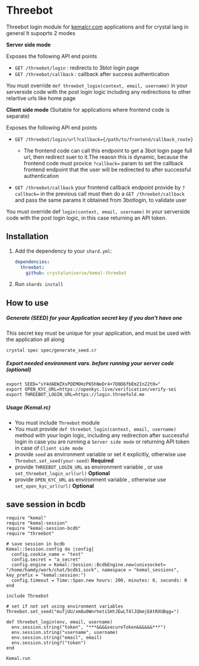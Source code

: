 # Threebot

Threebot login module for [kemalcr.com](kemalcr.com) applications and for crystal lang in general
It supoprts 2 modes

**Server side mode**

Exposes the following API end points
  - `GET /threebot/login` : redirects to 3blot login page
  - `GET /threebot/callback` : callback after success authentication

You must override `def threebot_login(context, email, username)` in your serverside code with the post login logic including any redirections to other relartive urls like home page

**Client side mode** (Suitable for applications where frontend code is separate)

Exposes the following API end points
- `GET /threebot/login/url?callback={/path/to/frontend/callback_route}`
  - The frontend code can call this endpoint to get a 3bot login page full url, then redirect suer to it.The reaosn this is dynamic, because the frontend code must provice `?callback=` param to set the callback frontend endpoint that the user will be redirected to after successful authentication

- `GET /threebot/callback` 
your frontend callback endpoint provide by `?callback=` in the previous call must then do a `GET /threebot/callback` and pass the same params it obtained from 3botlogin, to validate user

You must override def `login(context, email, username)` in your serverside code with the post login logic, in this case returning an API token.

## Installation

1. Add the dependency to your `shard.yml`:

   ```yaml
   dependencies:
     threebot:
       github: crystaluniverse/kemal-threebot
   ```

2. Run `shards install`

## How to use

##### Generate (SEED) for your Application secret key if you don't have one
This secret key must be unique for your application, and must be used with the application all along

```
crystal spec spec/generate_seed.cr
```

##### Export needed environment vars. before running your server code (optional)

```
export SEED="sY4dAEWZXsPQEMOHzP65hNeDr4+7D0D6fbEm2In22t0="
export OPEN_KYC_URL=https://openkyc.live/verification/verify-sei
export THREEBOT_LOGIN_URL=https://login.threefold.me
```
##### Usage (Kemal.rc)

- You must include `Threebot` module
- You must provide `def threebot_login(context, email, username)` method with your login logic, including any redirection after successful login in case you are running a `Server side mode` or returning API token in case of `Client side mode`
- provide `seed` as environment variable or set it explicitly, otherwise use `Threebot.set_seed(your-seed)` **Required**
- provide `THREEBOT_LOGIN_URL` as environment variable , or use `set_threebot_login_url(url)` **Optional**
- provide `OPEN_KYC_URL` as environment variable , otherwise use `set_open_kyc_url(url)` **Optional**

## save session in bcdb

```crystal
require "kemal"
require "kemal-session"
require "kemal-session-bcdb"
require "threebot"

# save session in bcdb
Kemal::Session.config do |config|
  config.cookie_name = "test"
  config.secret = "a_secret"
  config.engine = Kemal::Session::BcdbEngine.new(unixsocket= "/home/hamdy/work/chat/bcdb1.sock", namespace = "kemal_sessions", key_prefix = "kemal:session:")
  config.timeout = Time::Span.new hours: 200, minutes: 0, seconds: 0
end

include Threebot

# set if not set using environment variables
Threebot.set_seed("muTjUU/xm8u0WnrhetiSHtJEwLT4lJQbmjEAtRXUBqg=")

def threebot_login(env, email, username)
  env.session.string("token", "***&&&&secureToken&&&&&&***")
  env.session.string("username", username)
  env.session.string("email", email)
  env.session.string?("token")
end

Kemal.run

  ```

